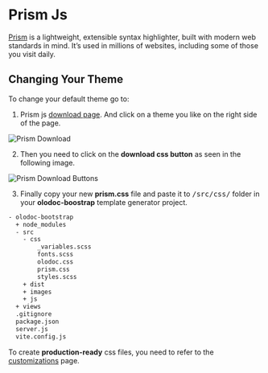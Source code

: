 
# Prism Js

<a href="https://prismjs.com/" target="_blank">Prism</a> is a lightweight, extensible syntax highlighter, built with modern web standards in mind. It’s used in millions of websites, including some of those you visit daily.

## Changing Your Theme

To change your default theme go to:

1. Prism js <a href="https://prismjs.com/download.html" target="_blank">download page</a>. And click on a theme you like on the right side of the page.

![Prism Download](/images/prism-download.png)

2. Then you need to click on the <b>download css button</b> as seen in the following image.

![Prism Download Buttons](/images/prism-download-buttons.png)

3. Finally copy your new <b>prism.css</b> file and paste it to <kbd>/src/css/</kbd> folder in your <b>olodoc-boostrap</b> template generator project.

```sh
- olodoc-bootstrap
  + node_modules
  - src
  	- css
  		_variables.scss
  		fonts.scss
  		olodoc.css
  		prism.css
  		styles.scss
  	+ dist
  	+ images
  	+ js
  + views
  .gitignore
  package.json
  server.js
  vite.config.js
```

To create <b>production-ready</b> css files, you need to refer to the <a href="/customizations.html">customizations</a> page.